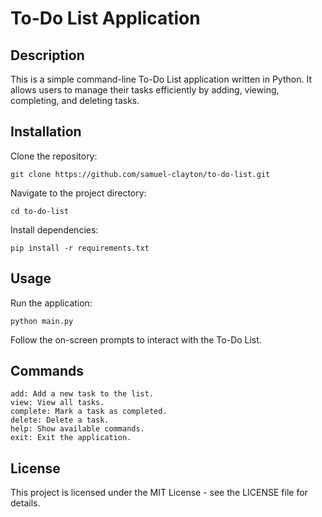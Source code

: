 # To-Do List Application
## Description

This is a simple command-line To-Do List application written in Python. It allows users to manage their tasks efficiently by adding, viewing, completing, and deleting tasks.

## Installation

Clone the repository:

    git clone https://github.com/samuel-clayton/to-do-list.git

Navigate to the project directory:

    cd to-do-list

Install dependencies:

    pip install -r requirements.txt

## Usage

Run the application:

    python main.py

Follow the on-screen prompts to interact with the To-Do List.

## Commands

    add: Add a new task to the list.
    view: View all tasks.
    complete: Mark a task as completed.
    delete: Delete a task.
    help: Show available commands.
    exit: Exit the application.

## License

This project is licensed under the MIT License - see the LICENSE file for details.

